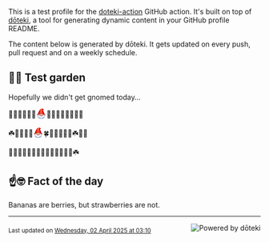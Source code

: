 This is a test profile for the [doteki-action](https://github.com/welpo/doteki-action) GitHub action. It's built on top of [dōteki](https://doteki.org), a tool for generating dynamic content in your GitHub profile README.

The content below is generated by dōteki. It gets updated on every push, pull request and on a weekly schedule.

## 👨‍🌾 Test garden

Hopefully we didn't get gnomed today…

<!-- garden start -->
🌱🍀🌺🐝🌼🌿<sub><img src="https://raw.githubusercontent.com/welpo/doteki-action/main/assets/gnomed.png" width="21" alt="Consider yourself gnomed"></sub>🐝🌱🌷🌲🌿🌺🥀🥀
<!-- garden end --><!-- garden start -->
☘️🌹🌸🌹🌿<sub><img src="https://raw.githubusercontent.com/welpo/doteki-action/main/assets/gnomed.png" width="21" alt="Consider yourself gnomed"></sub>🍀🌲🌳🌱🌸🐸☘️🌸🌲
<!-- garden end --><!-- garden start -->
🌸🌳🐇🌿🐛🦋🐛🥀🐝🌱🍀🌸🌸🌿☘️
<!-- garden end -->

## ☝️🤓 Fact of the day

<!-- did_you_know start -->
Bananas are berries, but strawberries are not.
<!-- did_you_know end -->

---

<a href="https://doteki.org"><img src="https://img.shields.io/badge/powered_by-d%C5%8Dteki-0?style=flat-square&labelColor=202b2d&color=5E936C" align="right" alt="Powered by dōteki"></a> <div style="text-align: left;"><sub>
<!-- last_updated start -->Last updated on <a href="https://github.com/welpo/doteki-action/actions/workflows/ci.yaml">Wednesday, 02 April 2025 at 03:10<!-- last_updated end --></sub></div>
